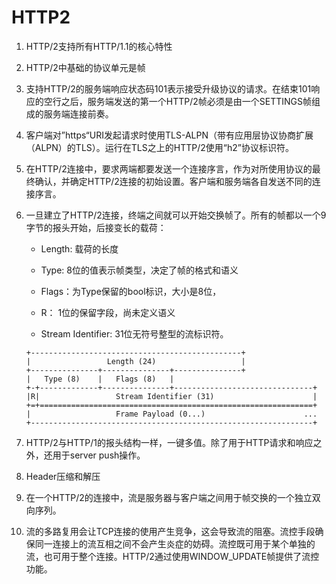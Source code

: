 # HTTP2

1. HTTP/2支持所有HTTP/1.1的核心特性

2. HTTP/2中基础的协议单元是帧

3. 支持HTTP/2的服务端响应状态码101表示接受升级协议的请求。在结束101响应的空行之后，服务端发送的第一个HTTP/2帧必须是由一个SETTINGS帧组成的服务端连接前奏。

4. 客户端对”https“URI发起请求时使用TLS-ALPN（带有应用层协议协商扩展（ALPN）的TLS）。运行在TLS之上的HTTP/2使用“h2”协议标识符。

5. 在HTTP/2连接中，要求两端都要发送一个连接序言，作为对所使用协议的最终确认，并确定HTTP/2连接的初始设置。客户端和服务端各自发送不同的连接序言。

6. 一旦建立了HTTP/2连接，终端之间就可以开始交换帧了。所有的帧都以一个9字节的报头开始，后接变长的载荷：
   
   - Length: 载荷的长度
   
   - Type: 8位的值表示帧类型，决定了帧的格式和语义
   
   - Flags：为Type保留的bool标识，大小是8位，
   
   - R： 1位的保留字段，尚未定义语义
   
   - Stream Identifier: 31位无符号整型的流标识符。
   
   ```
   +-----------------------------------------------+
   |                 Length (24)                   |
   +---------------+---------------+---------------+
   |   Type (8)    |   Flags (8)   |
   +-+-------------+---------------+-------------------------------+
   |R|                 Stream Identifier (31)                      |
   +=+=============================================================+
   |                   Frame Payload (0...)                      ...
   +---------------------------------------------------------------+
   ```

7. HTTP/2与HTTP/1的报头结构一样，一键多值。除了用于HTTP请求和响应之外，还用于server push操作。

8. Header压缩和解压

9. 在一个HTTP/2的连接中，流是服务器与客户端之间用于帧交换的一个独立双向序列。

10. 流的多路复用会让TCP连接的使用产生竞争，这会导致流的阻塞。流控手段确保同一连接上的流互相之间不会产生炎症的妨碍。流控既可用于某个单独的流，也可用于整个连接。HTTP/2通过使用WINDOW_UPDATE帧提供了流控功能。


